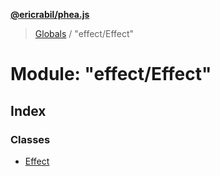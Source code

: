 **[@ericrabil/phea.js](../README.md)**

> [Globals](../README.md) / "effect/Effect"

# Module: "effect/Effect"

## Index

### Classes

* [Effect](../classes/_effect_effect_.effect.md)

